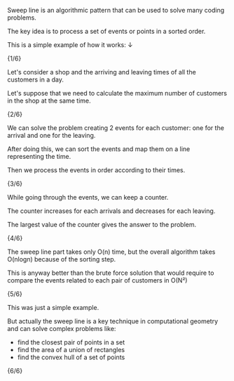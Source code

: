 Sweep line is an algorithmic pattern that can be used to solve many coding problems.

The key idea is to process a set of events or points in a sorted order.

This is a simple example of how it works: ↓

{1/6}



Let's consider a shop and the arriving and leaving times of all the customers in a day.

Let's suppose that we need to calculate the maximum number of customers in the shop at the same time.

{2/6}

We can solve the problem creating 2 events for each customer: one for the arrival and one for the leaving.

After doing this, we can sort the events and map them on a line representing the time.

Then we process the events in order according to their times.

{3/6}

While going through the events, we can keep a counter.

The counter increases for each arrivals and decreases for each leaving.

The largest value of the counter gives the answer to the problem.

{4/6}

The sweep line part takes only O(n) time, but the overall algorithm takes O(nlogn) because of the sorting step.

This is anyway better than the brute force solution that would require to compare the events related to each pair of customers in O(N²)

{5/6}

This was just a simple example.

But actually the sweep line is a key technique in computational geometry and can solve complex problems like:

- find the closest pair of points in a set
- find the area of a union of rectangles
- find the convex hull of a set of points

{6/6}
